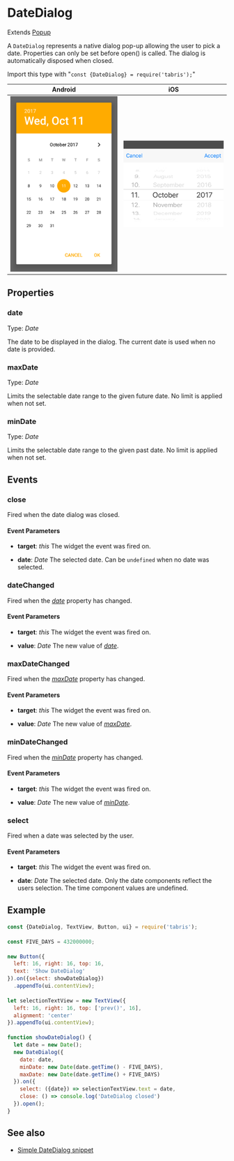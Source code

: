 ---
---
# DateDialog

Extends [Popup](Popup.md)

A `DateDialog` represents a native dialog pop-up allowing the user to pick a date. Properties can only be set before open() is called. The dialog is automatically disposed when closed.

Import this type with "`const {DateDialog} = require('tabris');`"

Android | iOS
--- | ---
![DateDialog on Android](img\android\DateDialog.png) | ![DateDialog on iOS](img\ios\DateDialog.png)

## Properties

### date


Type: *Date*

The date to be displayed in the dialog. The current date is used when no date is provided.

### maxDate


Type: *Date*

Limits the selectable date range to the given future date. No limit is applied when not set.

### minDate


Type: *Date*

Limits the selectable date range to the given past date. No limit is applied when not set.


## Events

### close

Fired when the date dialog was closed.

#### Event Parameters 
- **target**: *this*
    The widget the event was fired on.

- **date**: *Date*
    The selected date. Can be `undefined` when no date was selected.


### dateChanged

Fired when the [*date*](#date) property has changed.

#### Event Parameters 
- **target**: *this*
    The widget the event was fired on.

- **value**: *Date*
    The new value of [*date*](#date).


### maxDateChanged

Fired when the [*maxDate*](#maxDate) property has changed.

#### Event Parameters 
- **target**: *this*
    The widget the event was fired on.

- **value**: *Date*
    The new value of [*maxDate*](#maxDate).


### minDateChanged

Fired when the [*minDate*](#minDate) property has changed.

#### Event Parameters 
- **target**: *this*
    The widget the event was fired on.

- **value**: *Date*
    The new value of [*minDate*](#minDate).


### select

Fired when a date was selected by the user.

#### Event Parameters 
- **target**: *this*
    The widget the event was fired on.

- **date**: *Date*
    The selected date. Only the date components reflect the users selection. The time component values are undefined.





## Example
```js
const {DateDialog, TextView, Button, ui} = require('tabris');

const FIVE_DAYS = 432000000;

new Button({
  left: 16, right: 16, top: 16,
  text: 'Show DateDialog'
}).on({select: showDateDialog})
  .appendTo(ui.contentView);

let selectionTextView = new TextView({
  left: 16, right: 16, top: ['prev()', 16],
  alignment: 'center'
}).appendTo(ui.contentView);

function showDateDialog() {
  let date = new Date();
  new DateDialog({
    date: date,
    minDate: new Date(date.getTime() - FIVE_DAYS),
    maxDate: new Date(date.getTime() + FIVE_DAYS)
  }).on({
    select: ({date}) => selectionTextView.text = date,
    close: () => console.log('DateDialog closed')
  }).open();
}
```
## See also

- [Simple DateDialog snippet](https://github.com/eclipsesource/tabris-js/tree/v2.9.0/snippets/datedialog.js)
